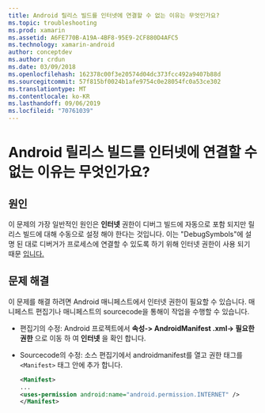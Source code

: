 ```yaml
---
title: Android 릴리스 빌드를 인터넷에 연결할 수 없는 이유는 무엇인가요?
ms.topic: troubleshooting
ms.prod: xamarin
ms.assetid: A6FE770B-A19A-4BF8-95E9-2CF880D4AFC5
ms.technology: xamarin-android
author: conceptdev
ms.author: crdun
ms.date: 03/09/2018
ms.openlocfilehash: 162378c00f3e20574d04dc373fcc492a9407b88d
ms.sourcegitcommit: 57f815bf0024b1afe9754c0e28054fc0a53ce302
ms.translationtype: MT
ms.contentlocale: ko-KR
ms.lasthandoff: 09/06/2019
ms.locfileid: "70761039"
---
```

# <a name="why-cant-my-android-release-build-connect-to-the-internet"></a>Android 릴리스 빌드를 인터넷에 연결할 수 없는 이유는 무엇인가요?

## <a name="cause"></a>원인

이 문제의 가장 일반적인 원인은 **인터넷** 권한이 디버그 빌드에 자동으로 포함 되지만 릴리스 빌드에 대해 수동으로 설정 해야 한다는 것입니다. 이는 "DebugSymbols"에 설명 된 대로 디버거가 프로세스에 연결할 수 있도록 하기 위해 인터넷 권한이 사용 되기 때문 [입니다.](~/android/deploy-test/building-apps/build-process.md)

## <a name="fix"></a>문제 해결

이 문제를 해결 하려면 Android 매니페스트에서 인터넷 권한이 필요할 수 있습니다. 매니페스트 편집기나 매니페스트의 sourcecode을 통해이 작업을 수행할 수 있습니다.

- 편집기의 수정: Android 프로젝트에서 **속성-> AndroidManifest .xml-> 필요한 권한** 으로 이동 하 여 **인터넷** 을 확인 합니다.

- Sourcecode의 수정: 소스 편집기에서 androidmanifest를 열고 권한 태그를 `<Manifest>` 태그 안에 추가 합니다.

    ```xml
    <Manifest>
    ...
    <uses-permission android:name="android.permission.INTERNET" />
    </Manifest>
    ```
